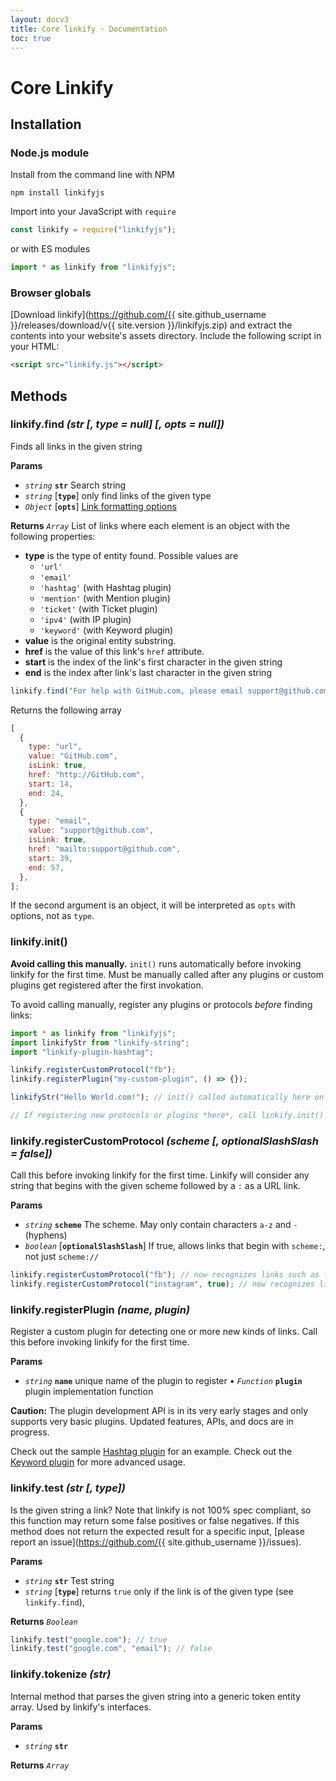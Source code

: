 ```yaml
---
layout: docv3
title: Core linkify · Documentation
toc: true
---
```


# Core Linkify

## Installation

### Node.js module

Install from the command line with NPM

```
npm install linkifyjs
```

Import into your JavaScript with `require`

```js
const linkify = require("linkifyjs");
```

or with ES modules

```js
import * as linkify from "linkifyjs";
```

### Browser globals

[Download linkify](https://github.com/{{ site.github_username }}/releases/download/v{{ site.version }}/linkifyjs.zip)
and extract the contents into your website's assets directory.
Include the following script in your HTML:

```html
<script src="linkify.js"></script>
```

## Methods

### linkify.find _(str [, type = null] [, opts = null])_

Finds all links in the given string

**Params**

- _`string`_ **`str`** Search string
- _`string`_ [**`type`**] only find links of the given type
- _`Object`_ [**`opts`**] [Link formatting options](options.html)

**Returns** _`Array`_ List of links where each element is an object with the
following properties:

- **type** is the type of entity found. Possible values are
  - `'url'`
  - `'email'`
  - `'hashtag'` (with Hashtag plugin)
  - `'mention'` (with Mention plugin)
  - `'ticket'` (with Ticket plugin)
  - `'ipv4'` (with IP plugin)
  - `'keyword'` (with Keyword plugin)
- **value** is the original entity substring.
- **href** is the value of this link's `href` attribute.
- **start** is the index of the link's first character in the given string
- **end** is the index after link's last character in the given string

```js
linkify.find("For help with GitHub.com, please email support@github.com");
```

Returns the following array

```js
[
  {
    type: "url",
    value: "GitHub.com",
    isLink: true,
    href: "http://GitHub.com",
    start: 14,
    end: 24,
  },
  {
    type: "email",
    value: "support@github.com",
    isLink: true,
    href: "mailto:support@github.com",
    start: 39,
    end: 57,
  },
];
```

If the second argument is an object, it will be interpreted as `opts` with
options, not as `type`.

### linkify.init()

**Avoid calling this manually.** `init()` runs automatically before invoking
linkify for the first time. Must be manually called after any plugins or custom
plugins get registered after the first invokation.

To avoid calling manually, register any plugins or protocols _before_ finding links:

```js
import * as linkify from "linkifyjs";
import linkifyStr from "linkify-string";
import "linkify-plugin-hashtag";

linkify.registerCustomProtocol("fb");
linkify.registerPlugin("my-custom-plugin", () => {});

linkifyStr("Hello World.com!"); // init() called automatically here on first invocation

// If registering new protocols or plugins *here*, call linkify.init() immediately after
```

### linkify.registerCustomProtocol _(scheme [, optionalSlashSlash = false])_

Call this before invoking linkify for the first time. Linkify will consider any
string that begins with the given scheme followed by a `:` as a URL link.

**Params**

- _`string`_ **`scheme`** The scheme. May only contain characters `a-z` and `-` (hyphens)
- _`boolean`_ [**`optionalSlashSlash`**] If true, allows links that begin with `scheme:`, not just `scheme://`

```js
linkify.registerCustomProtocol("fb"); // now recognizes links such as fb://feed
linkify.registerCustomProtocol("instagram", true); // now recognizes links such as instagram:account
```

### linkify.registerPlugin _(name, plugin)_

Register a custom plugin for detecting one or more new kinds of links. Call this
before invoking linkify for the first time.

**Params**

- _`string`_ **`name`** unique name of the plugin to register
  • *`Function`* **`plugin`** plugin implementation function

**Caution:** The plugin development API is in its very early stages and only supports very basic plugins. Updated features, APIs, and docs are in progress.

Check out the sample [Hashtag plugin](https://github.com/mfrasser/linkifyjs/blob/main/packages/linkify-plugin-hashtag/src/hashtag.js) for an example. Check out the [Keyword plugin](https://github.com/nfrasser/linkifyjs/blob/main/packages/linkify-plugin-keyword/src/keyword.js) for more advanced usage.

### linkify.test _(str [, type])_

Is the given string a link? Note that linkify is not 100% spec compliant, so this function may return some false positives or false negatives. If this method does not return the expected result for a specific input, [please report an issue](https://github.com/{{ site.github_username }}/issues).

**Params**

- _`string`_ **`str`** Test string
- _`string`_ [**`type`**] returns `true` only if the link is of the given type (see `linkify.find`),

**Returns** _`Boolean`_

```js
linkify.test("google.com"); // true
linkify.test("google.com", "email"); // false
```

### linkify.tokenize _(str)_

Internal method that parses the given string into a generic token entity array.
Used by linkify's interfaces.

**Params**

- _`string`_ **`str`**

**Returns** _`Array`_
